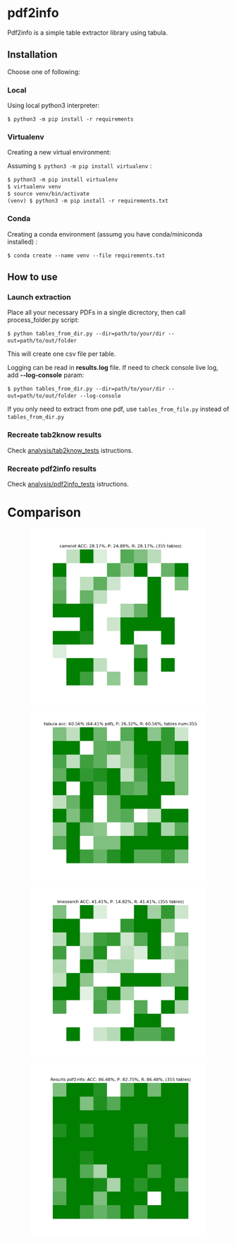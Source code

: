 # pdf2info

Pdf2info is a simple table extractor library using tabula.

## Installation

Choose one of following:

### Local
Using local python3 interpreter:
```console
$ python3 -m pip install -r requirements
```

### Virtualenv
Creating a new virtual environment:

Assuming ```$ python3 -m pip install virtualenv``` :

```console
$ python3 -m pip install virtualenv
$ virtualenv venv
$ source venv/bin/activate
(venv) $ python3 -m pip install -r requirements.txt
```

### Conda
Creating a conda environment (assumg you have conda/miniconda installed) :
```console
$ conda create --name venv --file requirements.txt
```


## How to use

### Launch extraction

Place all your necessary PDFs in a single dicrectory, then call process_folder.py script:

```console
$ python tables_from_dir.py --dir=path/to/your/dir --out=path/to/out/folder
```

This will create one csv file per table.

Logging can be read in **results.log** file. If need to check console live log, add **--log-console** param:

```console
$ python tables_from_dir.py --dir=path/to/your/dir --out=path/to/out/folder --log-console
```

If you only need to extract from one pdf, use `tables_from_file.py` instead of `tables_from_dir.py` 

### Recreate tab2know results

Check [analysis/tab2know_tests](analysis/tab2know_tests) istructions.

### Recreate pdf2info results

Check [analysis/pdf2info_tests](analysis/pdf2info_tests) istructions.

# Comparison

<p align="center">
  <img width="400" height="400" src="analysis/results/camelot_on_DATASET.png" alt="pdf2info heatmap results">
  <img width="400" height="400" src="analysis/results/tabula_on_DATASET.png" alt="tab2know heatmap results">
  <img width="400" height="400" src="analysis/results/linesearch_on_DATASET.png" alt="tab2know heatmap results">
  <img width="400" height="400" src="analysis/results/tab2know_on_DATASET.png" alt="tab2know heatmap results">
</p>